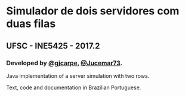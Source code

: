 # Simulador de dois servidores com duas filas

## UFSC - INE5425 - 2017.2

### Developed by [@gjcarpe](https://github.com/gjcarpe), [@Jucemar73](https://github.com/Jucemar73).

Java implementation of a server simulation with two rows.

Text, code and documentation in Brazilian Portuguese.